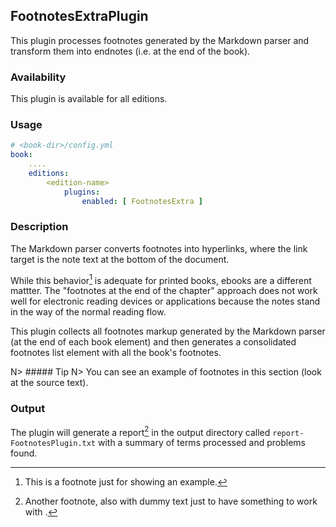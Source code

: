 ## FootnotesExtraPlugin

This plugin processes footnotes generated by the Markdown parser and
transform them into endnotes (i.e. at the end of the book).

### Availability

This plugin is available for all editions.

### Usage

~~~.yaml
# <book-dir>/config.yml 
book:
    ....
    editions:
        <edition-name>
            plugins:
                enabled: [ FootnotesExtra ]               
~~~ 

### Description

The Markdown parser converts footnotes into hyperlinks, where the link target 
is the note text at the bottom of the document.

While this behavior[^note1] is adequate for printed books, ebooks are a different 
mattter. The "footnotes at the end of the chapter" approach does not work
well for electronic reading devices or applications because the notes stand 
in the way of the normal reading flow.

This plugin collects all footnotes markup generated by the Markdown parser
(at the end of each book element) and then generates a consolidated
footnotes list element with all the book's footnotes.

N> ##### Tip
N> You can see an example of footnotes in this section (look at the source text).

### Output

The plugin will generate a report[^note2] in the output directory called `report-FootnotesPlugin.txt`
with a summary of terms processed and problems found.

[^note1]: This is a footnote just for showing an example.

[^note2]: Another footnote, also with dummy text just to have something to work with .
